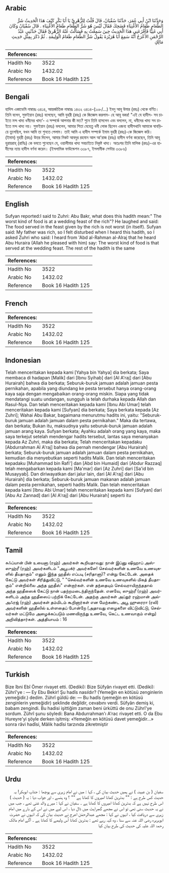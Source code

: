## Arabic


<div dir="rtl" lang="ar" style={{fontSize:'larger',backgroundColor:'#f8f9fa',padding:20}}>
وَحَدَّثَنَا ابْنُ أَبِي عُمَرَ، حَدَّثَنَا سُفْيَانُ، قَالَ قُلْتُ لِلزُّهْرِيِّ يَا أَبَا بَكْرٍ كَيْفَ هَذَا الْحَدِيثُ شَرُّ الطَّعَامِ طَعَامُ الأَغْنِيَاءِ فَضَحِكَ فَقَالَ لَيْسَ هُوَ شَرُّ الطَّعَامِ طَعَامُ الأَغْنِيَاءِ ‏.‏ قَالَ سُفْيَانُ وَكَانَ أَبِي غَنِيًّا فَأَفْزَعَنِي هَذَا الْحَدِيثُ حِينَ سَمِعْتُ بِهِ فَسَأَلْتُ عَنْهُ الزُّهْرِيَّ فَقَالَ حَدَّثَنِي عَبْدُ الرَّحْمَنِ الأَعْرَجُ أَنَّهُ سَمِعَ أَبَا هُرَيْرَةَ يَقُولُ شَرُّ الطَّعَامِ طَعَامُ الْوَلِيمَةِ ‏.‏ ثُمَّ ذَكَرَ بِمِثْلِ حَدِيثِ مَالِكٍ
</div>
<div style={{backgroundColor:'#f8f9fa',padding:20, marginBottom: 10}}><table> <thead> <tr> <th>References:</th> <th></th> </tr> </thead> <tbody><tr><td>Hadith No</td><td>3522</td></tr><tr><td>Arabic No</td><td>1432.02</td></tr><tr><td>Reference</td><td>Book 16 Hadith 125</td></tr></tbody></table></div>

## Bengali


<div dir="ltr" lang="bn" style={{fontSize:'larger',backgroundColor:'#f8f9fa',padding:20}}>
হাদিস একাডেমি নাম্বারঃ ৩৪১৪, আন্তর্জাতিক নাম্বারঃ ১৪৩২ ৩৪১৪-(১০৮/...) ইবনু আবূ উমার (রহঃ) থেকে বর্ণিত। তিনি বলেন, সুফইয়ান (রহঃ) বলেছেন, আমি যুহরী (রহঃ) কে জিজ্ঞেস করলাম- হে আবূ বকর! "এই যে হাদীস- সব চাইতে মন্দ খাদ্য ধনীদের খাদ্য’- এ সম্পর্কে আপনার কী মত? শুনে তিনি হাসলেন এবং বললেন, না, ধনীদের খাদ্য সব চাইতে মন্দ খাদ্য নয়। সুফইয়ান (রহঃ) বললেন, আমার পিতা যেহেতু ধনী লোক ছিলেন এজন্য হাদীসখানি আমাকে ঘাবড়িয়ে তুলেছিল, যখন আমি তা শুনতে পেলাম। তাই আমি এ হাদীস সম্পর্কে ইমাম যুহরী (রহঃ)-কে জিজ্ঞেস করি। (ইমাম) যুহরী (রহঃ) উত্তর দিলেন, আমার নিকট আবদুর রহমান আল আ'রাজ (রহঃ) হাদীস বর্ণনা করেছেন, তিনি আবূ হুরায়রাহ্ (রাযিঃ) কে বলতে শুনেছেন যে, ওয়ালীমার খাদ্য সবচাইতে নিকৃষ্ট খাদ্য। অতঃপর তিনি মালিক (রহঃ)-এর হাদীসের ন্যায় হাদীস বর্ণনা করেন। (ইসলামিক ফাউন্ডেশন ৩৩৮৭, ইসলামীক সেন্টার ৩৩৮৬)
</div>
<div style={{backgroundColor:'#f8f9fa',padding:20, marginBottom: 10}}><table> <thead> <tr> <th>References:</th> <th></th> </tr> </thead> <tbody><tr><td>Hadith No</td><td>3522</td></tr><tr><td>Arabic No</td><td>1432.02</td></tr><tr><td>Reference</td><td>Book 16 Hadith 125</td></tr></tbody></table></div>

## English


<div dir="ltr" lang="en" style={{fontSize:'larger',backgroundColor:'#f8f9fa',padding:20}}>
Sufyan reported:I said to Zuhri: Abu Bakr, what does this hadith mean:" The worst kind of food is at a wedding feast of the rich"? He laughed and said: The food served in the feast given by the rich is not worst (in itself). Sufyan said: My father was rich, so I felt disturbed when I heard this hadith, so I asked Zuhri who said: I heard from 'Abd al-Rahman al-Alraj that he heard Abu Huraira (Allah he pleased with him) say: The worst kind of food is that served at the wedding feast. The rest of the hadith is the same
</div>
<div style={{backgroundColor:'#f8f9fa',padding:20, marginBottom: 10}}><table> <thead> <tr> <th>References:</th> <th></th> </tr> </thead> <tbody><tr><td>Hadith No</td><td>3522</td></tr><tr><td>Arabic No</td><td>1432.02</td></tr><tr><td>Reference</td><td>Book 16 Hadith 125</td></tr></tbody></table></div>

## French


<div dir="ltr" lang="fr" style={{fontSize:'larger',backgroundColor:'#f8f9fa',padding:20}}>

</div>
<div style={{backgroundColor:'#f8f9fa',padding:20, marginBottom: 10}}><table> <thead> <tr> <th>References:</th> <th></th> </tr> </thead> <tbody><tr><td>Hadith No</td><td>3522</td></tr><tr><td>Arabic No</td><td>1432.02</td></tr><tr><td>Reference</td><td>Book 16 Hadith 125</td></tr></tbody></table></div>

## Indonesian


<div dir="ltr" lang="id" style={{fontSize:'larger',backgroundColor:'#f8f9fa',padding:20}}>
Telah menceritakan kepada kami [Yahya bin Yahya] dia berkata; Saya membaca di hadapan [Malik] dari [Ibnu Syihab] dari [Al A'raj] dari [Abu Hurairah] bahwa dia berkata; Seburuk-buruk jamuan adalah jamuan pesta pernikahan, apabila yang diundang ke pesta tersebut hanya orang-orang kaya saja dengan mengabaikan orang-orang miskin. Siapa yang tidak mendatangi suatu undangan, sungguh ia telah durhaka kepada Allah dan Rasul-Nya. Dan telah menceritakan kepada kami [Ibnu Abi Umar] telah menceritakan kepada kami [Sufyan] dia berkata; Saya berkata kepada [Az Zuhri]; Wahai Abu Bakar, bagaimana menurutmu hadits ini, yaitu: "Seburuk-buruk jamuan adalah jamuan dalam pesta pernikahan." Maka dia tertawa, dan berkata; Bukan itu, maksudnya yaitu seburuk-buruk jamuan adalah jamuan arang kaya. Sufyan berkata; Ayahku adalah orang yang kaya, maka saya terkejut setelah mendengar hadits tersebut, lantas saya menanyakan kepada Az Zuhri, maka dia berkata; Telah menceritakan kepadaku [Abdurrahman Al A'raj] bahwa dia pernah mendengar [Abu Hurairah] berkata; Seburuk-buruk jamuan adalah jamuan dalam pesta pernikahan, kemudian dia menyebutkan seperti hadits Malik. Dan telah menceritakan kepadaku [Muhammad bin Rafi'] dan [Abd bin Humaid] dari [Abdur Razzaq] telah mengabarkan kepada kami [Ma'mar] dari [Az Zuhri] dari [Sa'id bin Musayyab]. Dan diriwayatkan dari jalur lain, dari [Al A'raj] dari [Abu Hurairah] dia berkata; Seburuk-buruk jamuan makanan adalah jamuan dalam pesta pernikahan, seperti hadits Malik. Dan telah menceritakan kepada kami [Ibnu Abi Umar] telah menceritakan kepada kami [Sufyan] dari [Abu Az Zannad] dari [Al A'raj] dari [Abu Hurairah] seperti itu
</div>
<div style={{backgroundColor:'#f8f9fa',padding:20, marginBottom: 10}}><table> <thead> <tr> <th>References:</th> <th></th> </tr> </thead> <tbody><tr><td>Hadith No</td><td>3522</td></tr><tr><td>Arabic No</td><td>1432.02</td></tr><tr><td>Reference</td><td>Book 16 Hadith 125</td></tr></tbody></table></div>

## Tamil


<div dir="ltr" lang="ta" style={{fontSize:'larger',backgroundColor:'#f8f9fa',padding:20}}>
சுஃப்யான் பின் உயைனா (ரஹ்) அவர்கள் கூறியதாவது: நான் இப்னு ஷிஹாப் அஸ்ஸுஹ்ரீ (ரஹ்) அவர்களிடம் "அபூபக்ர் அவர்களே! செல்வர்களின் உணவே உணவுகளில் தீயதாகும்" எனும் இந்த ஹதீஸ் எப்படி (சரிதானா)? என்று கேட்டேன். அதைக் கேட்டு அவர்கள் சிரித்துவிட்டு, " "செல்வர்களின் உணவே உணவுகளில் மிகத் தீயதாகும்" என்றில்லை அந்த ஹதீஸ்" என்றார்கள். என் தந்தையும் செல்வராயிருந்ததால் அந்த ஹதீஸைக் கேட்டு நான் பதற்றமடைந்திருந்தேன். எனவே, ஸுஹ்ரீ (ரஹ்) அவர்களிடம் அந்த ஹதீஸைப் பற்றிக் கேட்டேன். அதற்கு அவர்கள் அப்துர் ரஹ்மான் அல்அஃரஜ் (ரஹ்) அவர்கள் தம்மிடம் கூறினார்கள் என மேற்கண்ட அபூ ஹுரைரா (ரலி) அவர்களின் ஹதீஸில் உள்ளதைப் போன்றே (அதாவது எழைகளை விட்டுவிட்டு, செல்வர்கள் மட்டுமே அழைக்கப்படும் மணவிருந்து உணவே, கெட்ட உணவாகும் என்று) அறிவித்தார்கள். அத்தியாயம் : 16
</div>
<div style={{backgroundColor:'#f8f9fa',padding:20, marginBottom: 10}}><table> <thead> <tr> <th>References:</th> <th></th> </tr> </thead> <tbody><tr><td>Hadith No</td><td>3522</td></tr><tr><td>Arabic No</td><td>1432.02</td></tr><tr><td>Reference</td><td>Book 16 Hadith 125</td></tr></tbody></table></div>

## Turkish


<div dir="ltr" lang="tr" style={{fontSize:'larger',backgroundColor:'#f8f9fa',padding:20}}>
Bize îbni Ebî Ömer rivayet etti. (Dediki): Bize Süfyân rivayet etti. (Dediki): Zührî'ye : — Ey Ebu Bekir! Şu hadîs nasıldır? (Yemeğin en kötüsü zenginlerin yemeğidir.) dedim. Zührî güldü de: — Bu hadîs (yemeğin en kötüsü zenginlerin yemeğidir) şeklinde değildir, cevabını verdi. Süfyân demiş ki, babam zengindi. Bu hadisi işittiğim zaman beni ürküttü de onu Zührî'ye sordum. Zührî şunu söyledi: Bana Abdurrahman'ı A'rac rivayet etti. O da Ebu Hureyre'yi şöyle derken işitmiş: «Yemeğin en kötüsü davet yemeğidir...» sonra râvi hadîsi, Mâlik hadîsi tarzında zikretmiştir
</div>
<div style={{backgroundColor:'#f8f9fa',padding:20, marginBottom: 10}}><table> <thead> <tr> <th>References:</th> <th></th> </tr> </thead> <tbody><tr><td>Hadith No</td><td>3522</td></tr><tr><td>Arabic No</td><td>1432.02</td></tr><tr><td>Reference</td><td>Book 16 Hadith 125</td></tr></tbody></table></div>

## Urdu


<div dir="rtl" lang="ur" style={{fontSize:'larger',backgroundColor:'#f8f9fa',padding:20}}>
سفیان ( بن عیینہ ) نے ہمیں حدیث بیان کی ، کہا : میں نے امام زہری سے پوچھا : جنابِ ابوبکر! یہ حدیث کس طرح ہے : "" بدترین کھانا امیروں کا کھانا ہے "" ؟ وہ ہنسے ، اور جواب دیا : یہ ( حدیث ) اس طرح نہیں ہے کہ بدترین کھانا امیروں کا کھانا ہے ۔ سفیان نے کہا : میرے والد غنی تھے ، جب میں نے یہ حدیث سنی تھی تو اس نے مجھے گھبراہٹ میں ڈال دیا ، اس لیے میں نے اس کے بارے میں امام زہری سے دریافت کیا ، انہوں نے کہا : مجھے عبدالرحمٰن اعرج نے حدیث بیان کی کہ انہوں نے حضرت ابوہریرہ رضی اللہ عنہ سے سنا ، وہ کہہ رہے تھے : بدترین کھانا اُس ولیمے کا کھانا ہے ۔ آگے امام مالک رحمۃ اللہ علیہ کی حدیث کی طرح بیان کیا
</div>
<div style={{backgroundColor:'#f8f9fa',padding:20, marginBottom: 10}}><table> <thead> <tr> <th>References:</th> <th></th> </tr> </thead> <tbody><tr><td>Hadith No</td><td>3522</td></tr><tr><td>Arabic No</td><td>1432.02</td></tr><tr><td>Reference</td><td>Book 16 Hadith 125</td></tr></tbody></table></div>